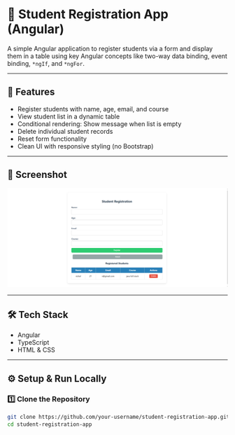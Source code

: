 # 📘 Student Registration App (Angular)

A simple Angular application to register students via a form and display them in a table using key Angular concepts like two-way data binding, event binding, `*ngIf`, and `*ngFor`.

---

## 🚀 Features

- Register students with name, age, email, and course
- View student list in a dynamic table
- Conditional rendering: Show message when list is empty
- Delete individual student records
- Reset form functionality
- Clean UI with responsive styling (no Bootstrap)

---

## 📸 Screenshot

![Student Registration Screenshot](src/assets/screenshot.png)

---

## 🛠️ Tech Stack

- Angular
- TypeScript
- HTML & CSS

---

## ⚙️ Setup & Run Locally

### 1️⃣ Clone the Repository

```bash
git clone https://github.com/your-username/student-registration-app.git
cd student-registration-app
```
